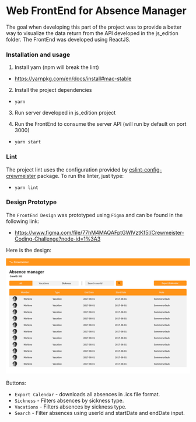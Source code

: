 # Web FrontEnd for Absence Manager

The goal when developing this part of the project was to provide a better way to visualize the data return from the API developed in the js_edition folder. The FrontEnd was developed using ReactJS.

### Installation and usage

1. Install yarn (npm will break the lint)

  - https://yarnpkg.com/en/docs/install#mac-stable

2. Install the project dependencies

  - `yarn`

3. Run server developed in js_edition project

4. Run the FrontEnd to consume the server API (will run by default on port 3000)

  - `yarn start`

### Lint

The project lint uses the configuration provided by [eslint-config-crewmeister](https://www.npmjs.com/package/eslint-config-crewmeister) package. To run the linter, just type:

  - `yarn lint`

### Design Prototype

The `FrontEnd Design` was prototyped using `Figma` and can be found in the following link:

  - https://www.figma.com/file/77hM4MAQAFptGWlVztKf5l/Crewmeister-Coding-Challenge?node-id=1%3A3

Here is the design:

![Design of Absence Manager](design.png)

Buttons:

  - `Export Calendar` - downloads all absences in .ics file format.
  - `Sickness` - Filters absences by sickness type.
  - `Vacations` - Filters absences by sickness type.
  - `Search` - Filter absences using userId and startDate and endDate input.